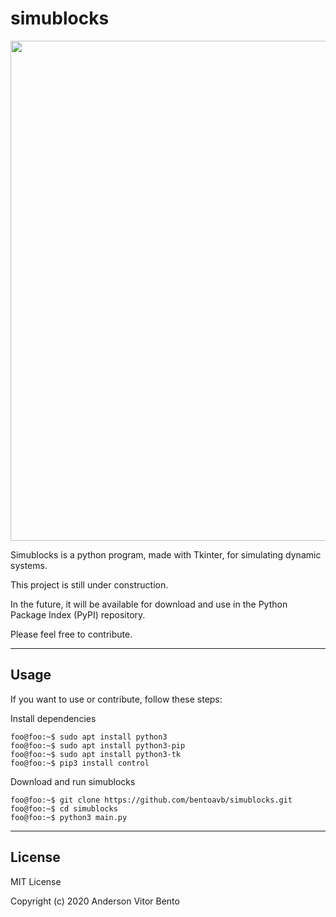 # simublocks

<p align="center">
  <img src="https://github.com/bentoavb/simublocks/blob/master/images/img1.png" width="800" />
</p>

Simublocks is a python program, made with Tkinter, for simulating dynamic systems.

This project is still under construction.

In the future, it will be available for download and use in the Python Package Index (PyPI) repository.

Please feel free to contribute.

----
## Usage

If you want to use or contribute, follow these steps:

Install dependencies

    foo@foo:~$ sudo apt install python3
    foo@foo:~$ sudo apt install python3-pip
    foo@foo:~$ sudo apt install python3-tk
    foo@foo:~$ pip3 install control

Download and run simublocks

    foo@foo:~$ git clone https://github.com/bentoavb/simublocks.git
    foo@foo:~$ cd simublocks
    foo@foo:~$ python3 main.py 

----
## License

MIT License

Copyright (c) 2020 Anderson Vitor Bento